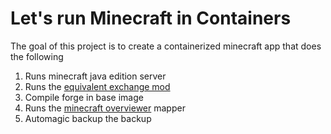 # Let's run Minecraft in Containers

The goal of this project is to create a containerized minecraft app that does the following

1. Runs minecraft java edition server
2. Runs the [equivalent exchange mod](https://github.com/sinkillerj/ProjectE)
3. Compile forge in base image
4. Runs the [minecraft overviewer](https://github.com/overviewer/Minecraft-Overviewer) mapper
5. Automagic backup the backup